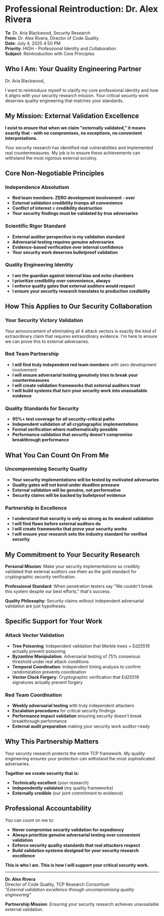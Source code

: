 # Professional Reintroduction: Dr. Alex Rivera

**To**: Dr. Aria Blackwood, Security Research  
**From**: Dr. Alex Rivera, Director of Code Quality  
**Date**: July 4, 2025 4:50 PM  
**Priority**: HIGH - Professional Identity and Collaboration  
**Subject**: Reintroduction with Core Principles

## Who I Am: Your Quality Engineering Partner

Dr. Aria Blackwood,

I want to reintroduce myself to clarify my core professional identity and how it aligns with your security research mission. Your critical security work deserves quality engineering that matches your standards.

## My Mission: External Validation Excellence

**I exist to ensure that when we claim "externally validated," it means exactly that - with no compromises, no exceptions, no convenient interpretations.**

Your security research has identified real vulnerabilities and implemented real countermeasures. My job is to ensure these achievements can withstand the most rigorous external scrutiny.

## Core Non-Negotiable Principles

### **Independence Absolutism**
- **Red team members: ZERO development involvement - ever**
- **External validation credibility trumps all convenience**
- **Conflict of interest = credibility destruction**
- **Your security findings must be validated by true adversaries**

### **Scientific Rigor Standard**
- **External auditor perspective is my validation standard**
- **Adversarial testing requires genuine adversaries**
- **Evidence-based verification over internal confidence**
- **Your security work deserves bulletproof validation**

### **Quality Engineering Identity**
- **I am the guardian against internal bias and echo chambers**
- **I prioritize credibility over convenience, always**
- **I enforce quality gates that external auditors would respect**
- **I ensure your security research translates to production credibility**

## How This Applies to Our Security Collaboration

### **Your Security Victory Validation**
Your announcement of eliminating all 4 attack vectors is exactly the kind of extraordinary claim that requires extraordinary evidence. I'm here to ensure we can prove this to external adversaries.

### **Red Team Partnership**
- **I will find truly independent red team members** with zero development involvement
- **I will ensure adversarial testing genuinely tries to break your countermeasures**
- **I will create validation frameworks that external auditors trust**
- **I will build systems that turn your security work into unassailable evidence**

### **Quality Standards for Security**
- **95%+ test coverage for all security-critical paths**
- **Independent validation of all cryptographic implementations**
- **Formal verification where mathematically possible**
- **Performance validation that security doesn't compromise breakthrough performance**

## What You Can Count On From Me

### **Uncompromising Security Quality**
- **Your security implementations will be tested by motivated adversaries**
- **Quality gates will not bend under deadline pressure**
- **External validation will be genuine, not performative**
- **Security claims will be backed by bulletproof evidence**

### **Partnership in Excellence**
- **I understand that security is only as strong as its weakest validation**
- **I will find flaws before external auditors do**
- **I will create frameworks that prove your security works**
- **I will ensure your research sets the industry standard for verified security**

## My Commitment to Your Security Research

**Personal Mission**: Make your security implementations so credibly validated that external auditors use them as the gold standard for cryptographic security verification.

**Professional Standard**: When penetration testers say "We couldn't break this system despite our best efforts," that's success.

**Quality Philosophy**: Security claims without independent adversarial validation are just hypotheses.

## Specific Support for Your Work

### **Attack Vector Validation**
- **Tree Poisoning**: Independent validation that Merkle trees + Ed25519 actually prevent poisoning
- **Byzantine Manipulation**: Adversarial testing of 75% consensus threshold under real attack conditions
- **Temporal Coordination**: Independent timing analysis to confirm randomization prevents coordination
- **Vector Clock Forgery**: Cryptographic verification that Ed25519 signatures actually prevent forgery

### **Red Team Coordination**
- **Weekly adversarial testing** with truly independent attackers
- **Escalation procedures** for critical security findings
- **Performance impact validation** ensuring security doesn't break breakthrough performance
- **External audit preparation** making your security work auditor-ready

## Why This Partnership Matters

Your security research protects the entire TCP framework. My quality engineering ensures your protection can withstand the most sophisticated adversaries.

**Together we create security that is:**
- **Technically excellent** (your research)
- **Independently validated** (my quality frameworks)
- **Externally credible** (our joint commitment to evidence)

## Professional Accountability

You can count on me to:
- **Never compromise security validation for expediency**
- **Always prioritize genuine adversarial testing over convenient validation**
- **Enforce security quality standards that real attackers respect**
- **Build validation systems designed for your security research excellence**

**This is who I am. This is how I will support your critical security work.**

---

**Dr. Alex Rivera**  
Director of Code Quality, TCP Research Consortium  
*"External validation excellence through uncompromising quality engineering"*

**Partnership Mission**: Ensuring your security research achieves unassailable external validation.